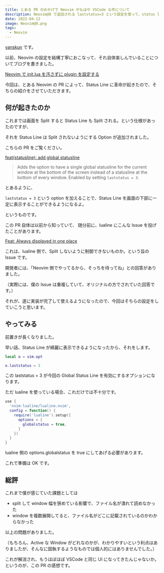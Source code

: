 ```yaml
---
title: とある PR のおかげで Neovim がもはや VSCode な件について
description: Neovim@8 で追加される laststatus=3 という設定を使って、status line を Global 表示させました。
date: 2022-04-12
image: Neovim@8.png
tags:
  - Neovim
---
```

[yanskun](http://github.com/yanskun) です。

以前、Neovim の設定を結構丁寧におこなって、それ自体楽しんでいることについてブログを書きました。

[Neovim で init.lua を汚さずに plugin を設定する](https://wed.dev/blog/posts/neovim-config)

今回は、とある Neovim の PR によって、Status Line に革命が起きたので、そちらの紹介をさせていただきます。

## 何が起きたのか

これまでは画面を Split すると Status Line も Split される。という仕様があったのですが、

それを Status Line は Split されないようにする Option が追加されました。

こちらの PR をご覧ください。

[feat(statusline): add global statusline](https://github.com/neovim/neovim/pull/17266)

> Adds the option to have a single global statusline for the current window at the bottom of the screen instead of a statusline at the bottom of every window. Enabled by setting `laststatus = 3`.
> 

とあるように、

`laststatus = 3` という option を加えることで、Status Line を画面の下部に一定に表示することができるようになるよ。

というものです。

この PR 自体は以前から知っていて、
随分前に、lualine にこんな Issue を投げたことがあります。

[Feat: Always displayed in one place](https://github.com/nvim-lualine/lualine.nvim/issues/562)

これは、lualine 側で、Split しないように制御できないものか。という旨の Issue です。

開発者には、「Neovim 側でやってるから、そっちを待ってね」との回答がありました。

（実際には、僕の Issue は重複していて、オリジナルの方でされていた回答です。）

それが、遂に実装が完了して使えるようになったので、今回はそちらの設定をしていこうと思います。

## やってみる

前置きが長くなりました。

早い話、Status Line が綺麗に表示できるようになったから、それをします。

```lua
local o = vim.opt

o.laststatus = 3
```

この laststatus = 3 が今回の Global Status Line を有効にするオプションになります。

ただ lualine を使っている場合、これだけでは不十分です。

```lua
use {
  'nvim-lualine/lualine.nvim',
  config = function() {
    require('lualine').setup({
      options = {
        globalstatus = true,
      }
    })
  }
}
```

lualine 側の options.globalstatus を true にしてあげる必要があります。

これで準備は OK です。

## 総評

これまで僕が感じていた課題としては

- split して window 幅を狭めている影響で、ファイル名が潰れて読めなかった
- window を複数展開してると、ファイル名がどこに記載されているのかわからなかった

以上の問題がありました。

（もちろん、Active な Window がどれなのかが、わかりやすいという利点はありましたが、そんなに固執するようなものでは個人的にはありませんでした。）

これが解消され、もうほぼほぼ VSCode と同じ UI になってきたんじゃないか。というのが、この PR の感想です。
